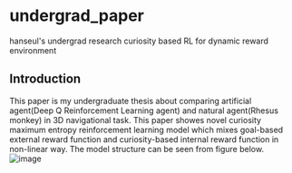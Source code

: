 # undergrad_paper
hanseul's undergrad research curiosity based RL for dynamic reward environment 
## Introduction

This paper is my undergraduate thesis about comparing artificial agent(Deep Q Reinforcement Learning agent) and natural agent(Rhesus monkey) in 3D navigational task.
This paper showes novel curiosity maximum entropy reinforcement learning model which mixes goal-based external reward function and curiosity-based internal reward function in non-linear way. The model structure can be seen from figure below.
![image](https://github.com/k1seul/undergrad_paper/assets/117340073/347b13db-d070-4b59-bc6a-b37dfcf5da37)
